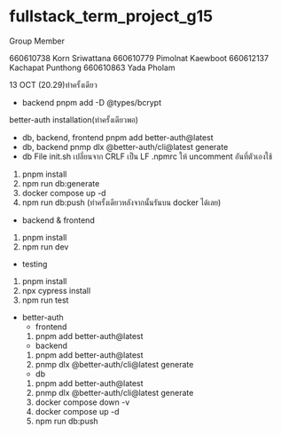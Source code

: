 # fullstack_term_project_g15

Group Member

660610738	Korn Sriwattana	660610779	Pimolnat Kaewboot	660612137	Kachapat Punthong	660610863	Yada Pholam

13 OCT (20.29)ทำครั้งเดียว
- backend
pnpm add -D @types/bcrypt

better-auth installation(ทำครั้งเดียวพอ)
- db, backend, frontend
pnpm add better-auth@latest
- db, backend 
pnmp dlx @better-auth/cli@latest generate
- db
File init.sh เปลี่ยนจาก CRLF เป็น LF
.npmrc ให้ uncomment อันที่ตัวเองใช้
1. pnpm install
2. npm run db:generate
3. docker compose up -d
4. npm run db:push
(ทำครั้งเดียวหลังจากนั้นรันบน docker ได้เลย)

- backend & frontend
1. pnpm install 
2. npm run dev 

- testing
1. pnpm install
2. npx cypress install
3. npm run test

- better-auth
    - frontend
    1. pnpm add better-auth@latest
    - backend
    1. pnpm add better-auth@latest
    2. pnmp dlx @better-auth/cli@latest generate
    - db
    1. pnpm add better-auth@latest
    2. pnmp dlx @better-auth/cli@latest generate
    3. docker compose down -v
    4. docker compose up -d
    5. npm run db:push
